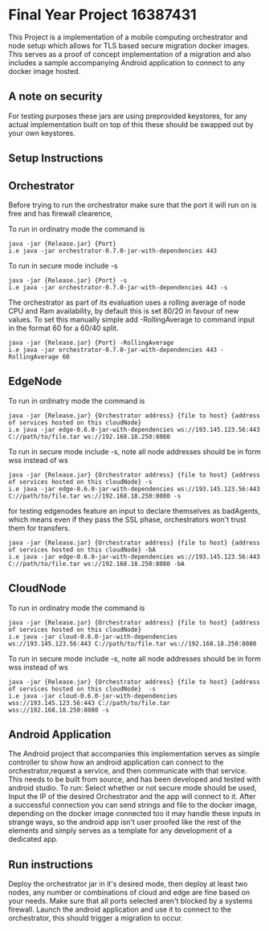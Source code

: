 # Final Year Project 16387431

This Project is a implementation of a mobile computing orchestrator and node setup which allows for TLS based secure migration docker images. This serves as a proof of concept implementation of a migration and also includes a sample accompanying Android application to connect to any docker image hosted.


## A note on security
For testing purposes these jars are using preprovided keystores, for any actual implementation built on top of this these should be swapped out by your own keystores.

## Setup Instructions

## Orchestrator 
Before trying to run the orchestrator make sure that the port it will run on is free and has firewall clearence,

To run in ordinatry mode the command is
 ```
java -jar {Release.jar} {Port} 
i.e java -jar orchestrator-0.7.0-jar-with-dependencies 443
```
 
To run in secure mode include -s
 ```
java -jar {Release.jar} {Port} -s 
i.e java -jar orchestrator-0.7.0-jar-with-dependencies 443 -s
```

The orchestrator as part of its evaluation uses a rolling average of node CPU and Ram availability, by default this is set 80/20 in favour of new values. To set this manually simple add -RollingAverage to command input in the format 60 for a 60/40 split.
 ```
java -jar {Release.jar} {Port} -RollingAverage 
i.e java -jar orchestrator-0.7.0-jar-with-dependencies 443 -RollingAverage 60
```

## EdgeNode 
To run in ordinatry mode the command is
 ```
java -jar {Release.jar} {Orchestrator address} {file to host} {address of services hosted on this cloudNode} 
i.e java -jar edge-0.6.0-jar-with-dependencies ws://193.145.123.56:443 C://path/to/file.tar ws://192.168.18.250:8080
```
 
To run in secure mode include -s, note all node addresses should be in form wss instead of ws
 ```
java -jar {Release.jar} {Orchestrator address} {file to host} {address of services hosted on this cloudNode} -s
i.e java -jar edge-0.6.0-jar-with-dependencies ws://193.145.123.56:443 C://path/to/file.tar ws://192.168.18.250:8080 -s
```

for testing edgenodes feature an input to declare themselves as badAgents, which means even if they pass the SSL phase, orchestrators won't trust them for transfers.
 ```
java -jar {Release.jar} {Orchestrator address} {file to host} {address of services hosted on this cloudNode} -bA
i.e java -jar edge-0.6.0-jar-with-dependencies ws://193.145.123.56:443 C://path/to/file.tar ws://192.168.18.250:8080 -bA
```

## CloudNode 
To run in ordinatry mode the command is
 ```
java -jar {Release.jar} {Orchestrator address} {file to host} {address of services hosted on this cloudNode} 
i.e java -jar cloud-0.6.0-jar-with-dependencies ws://193.145.123.56:443 C://path/to/file.tar ws://192.168.18.250:8080
```
 
To run in secure mode include -s, note all node addresses should be in form wss instead of ws
 ```
java -jar {Release.jar} {Orchestrator address} {file to host} {address of services hosted on this cloudNode}  -s
i.e java -jar cloud-0.6.0-jar-with-dependencies wss://193.145.123.56:443 C://path/to/file.tar wss://192.168.18.250:8080 -s
```

## Android Application
The Android project that accompanies this implementation serves as simple controller to show how an android application can connect to the orchestrator,request a service, and then communicate with that service.
This needs to be built from source, and has been developed and tested with android studio.
To run:
Select whether or not secure mode should be used, Input the IP of the desired Orchestrator and the app will connect to it. 
After a successful connection you can send strings and file to the docker image, depending on the docker image connected too it may handle these inputs in strange ways, 
so the android app isn't user proofed like the rest of the elements and simply serves as a template for any development of a dedicated app.

## Run instructions
Deploy the orchestrator jar in it's desired mode, then deploy at least two nodes, any number or combinations of cloud and edge are fine based on your needs. 
Make sure that all ports selected aren't blocked by a systems firewall.
Launch the android application and use it to connect to the orchestrator, this should trigger a migration to occur.



